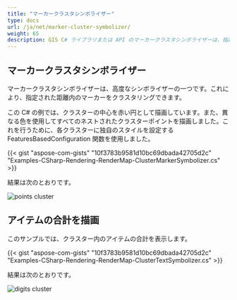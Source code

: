 ```yaml
---
title: "マーカークラスタシンボライザー"
type: docs
url: /ja/net/marker-cluster-symbolizer/
weight: 65
description: GIS C# ライブラリまたは API のマーカークラスタシンボライザーは、指定された距離内のマーカーのクラスタリングを可能にします。
---
```


## **マーカークラスタシンボライザー**
マーカークラスタシンボライザーは、高度なシンボライザーの一つです。これにより、指定された距離内のマーカーをクラスタリングできます。

この C# の例では、クラスターの中心を赤い円として描画しています。また、異なる色を使用してすべてのネストされたクラスターポイントを描画しました。これを行うために、各クラスターに独自のスタイルを設定する FeaturesBasedConfiguration 関数を使用しました。

{{< gist "aspose-com-gists" "10f3783b9581d10bc69dbada42705d2c" "Examples-CSharp-Rendering-RenderMap-ClusterMarkerSymbolizer.cs" >}}

結果は次のとおりです。

![points cluster](points-cluster.png)

## **アイテムの合計を描画**

このサンプルでは、クラスター内のアイテムの合計を表示します。

{{< gist "aspose-com-gists" "10f3783b9581d10bc69dbada42705d2c" "Examples-CSharp-Rendering-RenderMap-ClusterTextSymbolizer.cs" >}}

結果は次のとおりです。

![digits cluster](digits-cluster.png)
